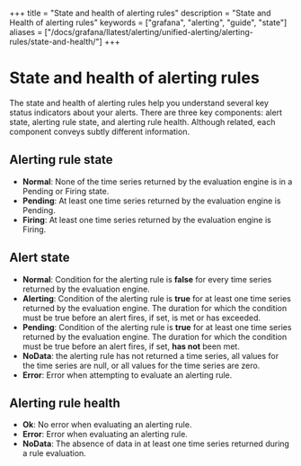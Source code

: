 +++
title = "State and health of alerting rules"
description = "State and Health of alerting rules"
keywords = ["grafana", "alerting", "guide", "state"]
aliases = ["/docs/grafana/llatest/alerting/unified-alerting/alerting-rules/state-and-health/"]
+++

# State and health of alerting rules

The state and health of alerting rules help you understand several key status indicators about your alerts. There are three key components: alert state, alerting rule state, and alerting rule health. Although related, each component conveys subtly different information.

## Alerting rule state

- **Normal**: None of the time series returned by the evaluation engine is in a Pending or Firing state.
- **Pending**: At least one time series returned by the evaluation engine is Pending.
- **Firing**: At least one time series returned by the evaluation engine is Firing.

## Alert state

- **Normal**: Condition for the alerting rule is **false** for every time series returned by the evaluation engine.
- **Alerting**: Condition of the alerting rule is **true** for at least one time series returned by the evaluation engine. The duration for which the condition must be true before an alert fires, if set, is met or has exceeded.
- **Pending**: Condition of the alerting rule is **true** for at least one time series returned by the evaluation engine. The duration for which the condition must be true before an alert fires, if set, **has not** been met.
- **NoData**: the alerting rule has not returned a time series, all values for the time series are null, or all values for the time series are zero.
- **Error**: Error when attempting to evaluate an alerting rule.

## Alerting rule health

- **Ok**: No error when evaluating an alerting rule.
- **Error**: Error when evaluating an alerting rule.
- **NoData**: The absence of data in at least one time series returned during a rule evaluation.
